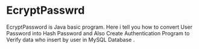 # EcryptPasswrd
  EcryptPassword is Java basic program. Here i tell you how to convert User Password into Hash Password  and Also Create Authentication Program to Verify data  who insert by user  in MySQL Database .
